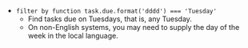 <!-- placeholder to force blank line before included text -->

- ```filter by function task.due.format('dddd') === 'Tuesday'```
    - Find tasks due on Tuesdays, that is, any Tuesday.
    - On non-English systems, you may need to supply the day of the week in the local language.


<!-- placeholder to force blank line after included text -->
